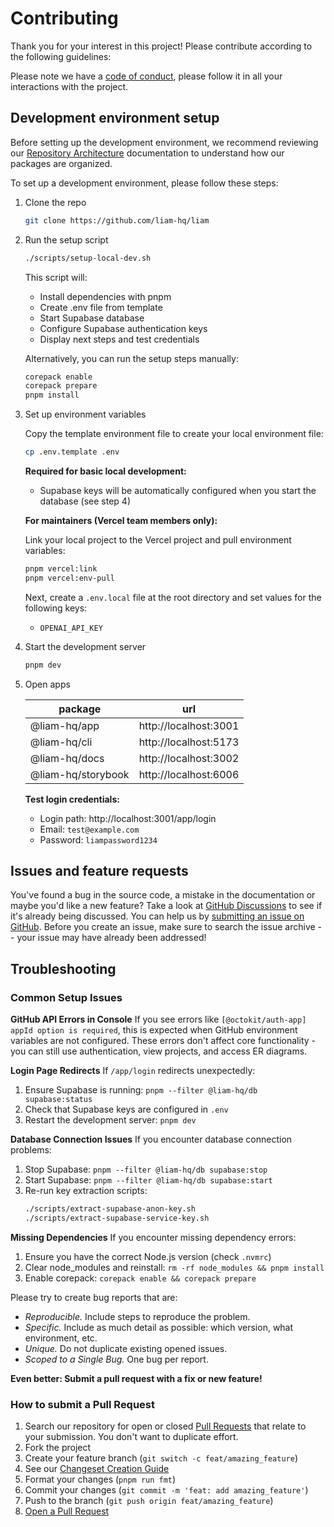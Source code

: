 # Contributing

Thank you for your interest in this project! Please contribute according to the following guidelines:

Please note we have a [code of conduct](CODE_OF_CONDUCT.md), please follow it in all your interactions with the project.

## Development environment setup

Before setting up the development environment, we recommend reviewing our [Repository Architecture](https://liambx.com/docs/contributing/repository-architecture) documentation to understand how our packages are organized.

To set up a development environment, please follow these steps:

1. Clone the repo

   ```sh
   git clone https://github.com/liam-hq/liam
   ```

2. Run the setup script

   ```sh
   ./scripts/setup-local-dev.sh
   ```

   This script will:
   - Install dependencies with pnpm
   - Create .env file from template
   - Start Supabase database
   - Configure Supabase authentication keys
   - Display next steps and test credentials

   Alternatively, you can run the setup steps manually:

   ```sh
   corepack enable
   corepack prepare
   pnpm install
   ```

3. Set up environment variables

   Copy the template environment file to create your local environment file:

   ```sh
   cp .env.template .env
   ```

   **Required for basic local development:**
   - Supabase keys will be automatically configured when you start the database (see step 4)

   **For maintainers (Vercel team members only):**

   Link your local project to the Vercel project and pull environment variables:

   ```sh
   pnpm vercel:link
   pnpm vercel:env-pull
   ```



   Next, create a `.env.local` file at the root directory and set values for the following keys:

   - `OPENAI_API_KEY`

4. Start the development server

   ```sh
   pnpm dev
   ```

5. Open apps

   | package            | url                   |
   | ------------------ | --------------------- |
   | @liam-hq/app       | http://localhost:3001 |
   | @liam-hq/cli       | http://localhost:5173 |
   | @liam-hq/docs      | http://localhost:3002 |
   | @liam-hq/storybook | http://localhost:6006 |

   **Test login credentials:**
   - Login path: http://localhost:3001/app/login
   - Email: `test@example.com`
   - Password: `liampassword1234`

## Issues and feature requests

You've found a bug in the source code, a mistake in the documentation or maybe you'd like a new feature? Take a look at [GitHub Discussions](https://github.com/liam-hq/liam/discussions) to see if it's already being discussed. You can help us by [submitting an issue on GitHub](https://github.com/liam-hq/liam/issues). Before you create an issue, make sure to search the issue archive -- your issue may have already been addressed!

## Troubleshooting

### Common Setup Issues

**GitHub API Errors in Console**
If you see errors like `[@octokit/auth-app] appId option is required`, this is expected when GitHub environment variables are not configured. These errors don't affect core functionality - you can still use authentication, view projects, and access ER diagrams.

**Login Page Redirects**
If `/app/login` redirects unexpectedly:
1. Ensure Supabase is running: `pnpm --filter @liam-hq/db supabase:status`
2. Check that Supabase keys are configured in `.env`
3. Restart the development server: `pnpm dev`

**Database Connection Issues**
If you encounter database connection problems:
1. Stop Supabase: `pnpm --filter @liam-hq/db supabase:stop`
2. Start Supabase: `pnpm --filter @liam-hq/db supabase:start`
3. Re-run key extraction scripts:
   ```sh
   ./scripts/extract-supabase-anon-key.sh
   ./scripts/extract-supabase-service-key.sh
   ```

**Missing Dependencies**
If you encounter missing dependency errors:
1. Ensure you have the correct Node.js version (check `.nvmrc`)
2. Clear node_modules and reinstall: `rm -rf node_modules && pnpm install`
3. Enable corepack: `corepack enable && corepack prepare`

Please try to create bug reports that are:

- _Reproducible._ Include steps to reproduce the problem.
- _Specific._ Include as much detail as possible: which version, what environment, etc.
- _Unique._ Do not duplicate existing opened issues.
- _Scoped to a Single Bug._ One bug per report.

**Even better: Submit a pull request with a fix or new feature!**

### How to submit a Pull Request

1. Search our repository for open or closed [Pull Requests](https://github.com/liam-hq/liam/pulls) that relate to your submission. You don't want to duplicate effort.
2. Fork the project
3. Create your feature branch (`git switch -c feat/amazing_feature`)
4. See our [Changeset Creation Guide](./docs/changeset-guide.md)
5. Format your changes (`pnpm run fmt`)
6. Commit your changes (`git commit -m 'feat: add amazing_feature'`)
7. Push to the branch (`git push origin feat/amazing_feature`)
8. [Open a Pull Request](https://github.com/liam-hq/liam/compare?expand=1)
